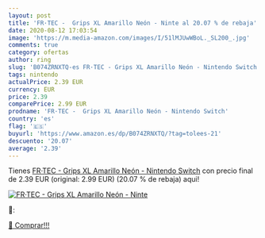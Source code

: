```yaml
---
layout: post
title: 'FR·TEC -  Grips XL Amarillo Neón - Ninte al 20.07 % de rebaja'
date: 2020-08-12 17:03:54
image: 'https://m.media-amazon.com/images/I/51lMJUwWBoL._SL200_.jpg'
comments: true
category: ofertas
author: ring
slug: 'B074ZRNXTQ-es FR·TEC - Grips XL Amarillo Neón - Nintendo Switch'
tags: nintendo
actualPrice: 2.39 EUR
currency: EUR
price: 2.39
comparePrice: 2.99 EUR
prodname: 'FR·TEC -  Grips XL Amarillo Neón - Nintendo Switch'
country: 'es'
flag: '🇪🇸'
buyurl: 'https://www.amazon.es/dp/B074ZRNXTQ/?tag=tolees-21'
descuento: '20.07'
average: '2.39'
---
```


Tienes [FR·TEC -  Grips XL Amarillo Neón - Nintendo Switch](https://www.amazon.es/dp/B074ZRNXTQ/?tag=tolees-21) con precio final de  2.39 EUR (original: 2.99 EUR) (20.07 %  de rebaja) aqui!

[![FR·TEC -  Grips XL Amarillo Neón - Ninte](https://m.media-amazon.com/images/I/51lMJUwWBoL._SL200_.jpg)](https://www.amazon.es/dp/B074ZRNXTQ/?tag=tolees-21)

🔎:


[🛒 Comprar!!!](https://www.amazon.es/dp/B074ZRNXTQ/?tag=tolees-21)

